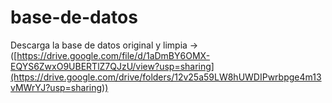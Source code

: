 # base-de-datos
Descarga la base de datos original y limpia -> ([https://drive.google.com/file/d/1aDmBY6OMX-EQYS6ZwxO9UBERTlZ7QJzU/view?usp=sharing](https://drive.google.com/drive/folders/12v25a59LW8hUWDIPwrbpge4m13vMWrYJ?usp=sharing))
